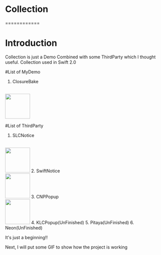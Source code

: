 # Collection
============


# Introduction

Collection is just a Demo Combined with some ThirdParty which I thought useful.
Collection used in Swift 2.0

#List of MyDemo

1. ClosureBake
<br/>
<img style="width:80px" src="https://github.com/liu1013269528/Collection/blob/master/CollectionGIF/ClosureBack.gif" alt="" />



#List of ThirdParty

1. SLCNotice
<br/>
<img style="width:80px" src="https://github.com/liu1013269528/Collection/blob/master/CollectionGIF/SwiftNotice.gif" alt="" />
2. SwiftNotice
<br/>
<img style="width:80px" src="https://github.com/liu1013269528/Collection/blob/master/CollectionGIF/SwiftNotice.gif" alt="" />
3. CNPPopup
<br/>
<img style="width:80px" src="https://github.com/liu1013269528/Collection/blob/master/CollectionGIF/CNPPopup.gif" alt="" />
4. KLCPopup(UnFinished)
5. Pitaya(UnFinished)
6. Neon(UnFinished)

It's just a beginning!!

Next, I will put some GIF to show how the project is working
